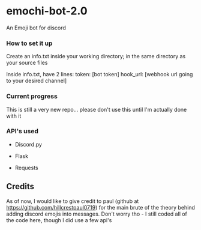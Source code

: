 # emochi-bot-2.0
An Emoji bot for discord

### How to set it up
Create an info.txt inside your working directory; in the same directory as your source files

Inside info.txt, have 2 lines: 
token: [bot token]
hook_url: [webhook url going to your desired channel]

### Current progress

This is still a very new repo... please don't use this until I'm actually done with it

### API's used
- Discord.py

- Flask

- Requests

## Credits

As of now, I would like to give credit to paul (github at https://github.com/hillcrestpaul0719) for the main brute of the theory behind adding discord emojis into messages. Don't worry tho - I still coded all of the code here, though I did use a few api's
